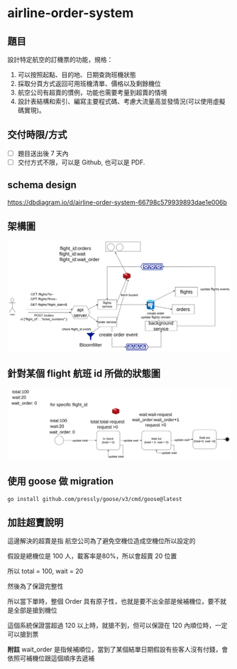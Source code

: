 # airline-order-system

## 題目

設計特定航空的訂機票的功能，規格：

1. 可以按照起點、目的地、日期查詢班機狀態
2. 採取分頁方式返回可用班機清單、價格以及剩餘機位
3. 航空公司有超賣的慣例，功能也需要考量到超賣的情境
4. 設計表結構和索引、編寫主要程式碼、考慮大流量高並發情況(可以使用虛擬碼實現)。

## 交付時限/方式

- [ ]  題目送出後 7 天內
- [ ]  交付方式不限，可以是 Github, 也可以是 PDF. 

## schema design

https://dbdiagram.io/d/airline-order-system-66798c579939893dae1e006b


## 架構圖

![architecture](architecture.png)

## 針對某個 flight 航班 id 所做的狀態圖

![ticket-state-machine](ticket-state-machine.png)

## 使用 goose 做 migration

```shell
go install github.com/pressly/goose/v3/cmd/goose@latest
```

## 加註超賣說明

這邊解決的超賣是指 航空公司為了避免空機位造成空機位所以設定的

假設是總機位是 100 人，載客率是80%，所以會超賣 20 位置

所以 total = 100, wait = 20

然後為了保證完整性

所以當下單時，整個 Order 具有原子性，也就是要不出全部是候補機位，要不就是全部是搶到機位

這個系統保證當超過 120 以上時，就搶不到，但可以保證在 120 內順位時，一定可以搶到票

**附註** wait_order 是指候補順位，當到了某個結單日期假設有些客人沒有付錢，會依照可補機位跟這個順序去遞補